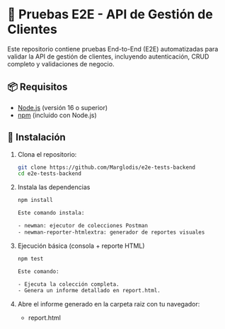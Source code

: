 # 🚀 Pruebas E2E - API de Gestión de Clientes

Este repositorio contiene pruebas End-to-End (E2E) automatizadas para validar la API de gestión de clientes, incluyendo autenticación, CRUD completo y validaciones de negocio.

## 📦 Requisitos

- [Node.js](https://nodejs.org/) (versión 16 o superior)
- [npm](https://www.npmjs.com/) (incluido con Node.js)

## 🔧 Instalación

1. Clona el repositorio:

   ```bash
   git clone https://github.com/Marglodis/e2e-tests-backend
   cd e2e-tests-backend

2. Instala las dependencias

    ```bash
    npm install

    Este comando instala:

    - newman: ejecutor de colecciones Postman
    - newman-reporter-htmlextra: generador de reportes visuales

3. Ejecución básica (consola + reporte HTML)

    ```bash
    npm test

    Este comando:

    - Ejecuta la colección completa.
    - Genera un informe detallado en report.html.

4. Abre el informe generado en la carpeta raiz con tu navegador:

    - report.html
